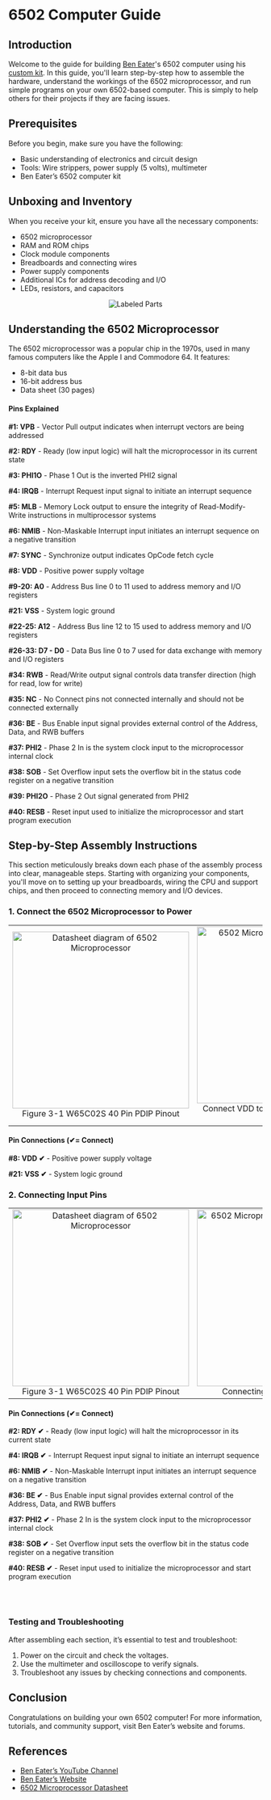 # 6502 Computer Guide

## Introduction
Welcome to the guide for building [Ben Eater](https://eater.net/)'s 6502 computer using his [custom kit](https://eater.net/6502). In this guide, you'll learn step-by-step how to assemble the hardware, understand the workings of the 6502 microprocessor, and run simple programs on your own 6502-based computer. 
This is simply to help others for their projects if they are facing issues.

## Prerequisites
Before you begin, make sure you have the following:
- Basic understanding of electronics and circuit design
- Tools: Wire strippers, power supply (5 volts), multimeter
- Ben Eater’s 6502 computer kit

## Unboxing and Inventory
When you receive your kit, ensure you have all the necessary components:
- 6502 microprocessor
- RAM and ROM chips
- Clock module components
- Breadboards and connecting wires
- Power supply components
- Additional ICs for address decoding and I/O
- LEDs, resistors, and capacitors

<div align="center">
 
  <img src="https://github.com/redayzarra/6502-Computer-Guide/assets/113388793/82bf0d62-8094-46b3-9c5d-a1ea7e716009" alt="Labeled Parts">

</div>

## Understanding the 6502 Microprocessor
The 6502 microprocessor was a popular chip in the 1970s, used in many famous computers like the Apple I and Commodore 64. It features:
- 8-bit data bus
- 16-bit address bus
- Data sheet (30 pages)

#### Pins Explained

**#1: VPB** - Vector Pull output indicates when interrupt vectors are being addressed

**#2: RDY** - Ready (low input logic) will halt the microprocessor in its current state

**#3: PHI1O** - Phase 1 Out is the inverted PHI2 signal

**#4: IRQB** - Interrupt Request input signal to initiate an interrupt sequence

**#5: MLB** - Memory Lock output to ensure the integrity of Read-Modify-Write instructions in multiprocessor systems

**#6: NMIB** - Non-Maskable Interrupt input initiates an interrupt sequence on a negative transition

**#7: SYNC** - Synchronize output indicates OpCode fetch cycle

**#8: VDD** - Positive power supply voltage

**#9-20: A0** - Address Bus line 0 to 11 used to address memory and I/O registers

**#21: VSS** - System logic ground

**#22-25: A12** - Address Bus line 12 to 15 used to address memory and I/O registers

**#26-33: D7 - D0** - Data Bus line 0 to 7 used for data exchange with memory and I/O registers

**#34: RWB** - Read/Write output signal controls data transfer direction (high for read, low for write)

**#35: NC** - No Connect pins not connected internally and should not be connected externally

**#36: BE** - Bus Enable input signal provides external control of the Address, Data, and RWB buffers

**#37: PHI2** - Phase 2 In is the system clock input to the microprocessor internal clock

**#38: SOB** - Set Overflow input sets the overflow bit in the status code register on a negative transition

**#39: PHI2O** - Phase 2 Out signal generated from PHI2

**#40: RESB** - Reset input used to initialize the microprocessor and start program execution

## Step-by-Step Assembly Instructions

This section meticulously breaks down each phase of the assembly process into clear, manageable steps. Starting with organizing your components, you'll move on to setting up your breadboards, wiring the CPU and support chips, and then proceed to connecting memory and I/O devices.

### 1. Connect the 6502 Microprocessor to Power

<div align="center">
  <table>
    <tr>
      <td align="center">
        <img src="https://github.com/redayzarra/6502-Computer-Guide/assets/113388793/7a01b0e3-954c-416e-8790-4596a82aa116" alt="Datasheet diagram of 6502 Microprocessor" height="350"><br>
        <figcaption>Figure 3-1 W65C02S 40 Pin PDIP Pinout</figcaption>
      </td>
      <td align="center" >
        <img src="https://github.com/redayzarra/6502-Computer-Guide/assets/113388793/614dc660-b828-47a7-9604-6b40eb56a532" alt="6502 Microprocessor on breadboard" height="350"><br>
        <figcaption>Connect VDD to positive power, and VSS to ground</figcaption>
      </td>
    </tr>
  </table>
</div>

#### Pin Connections (✔= Connect)

**#8: VDD ✔** - Positive power supply voltage

**#21: VSS ✔** - System logic ground


### 2. Connecting Input Pins

<div align="center">
  <table>
    <tr>
      <td align="center">
        <img src="https://github.com/redayzarra/6502-Computer-Guide/assets/113388793/7a01b0e3-954c-416e-8790-4596a82aa116" alt="Datasheet diagram of 6502 Microprocessor" height="350"><br>
        <figcaption>Figure 3-1 W65C02S 40 Pin PDIP Pinout</figcaption>
      </td>
      <td align="center" >
        <img src="https://github.com/redayzarra/6502-Computer-Guide/assets/113388793/e5007ef8-211d-4549-bb34-91eba05b8ea5" alt="6502 Microprocessor connected to input pins" height="350"><br>
        <figcaption>Connecting input pins, see below</figcaption>
      </td>
    </tr>
  </table>
</div>

#### Pin Connections (✔= Connect)

**#2: RDY ✔** - Ready (low input logic) will halt the microprocessor in its current state

**#4: IRQB ✔** - Interrupt Request input signal to initiate an interrupt sequence

**#6: NMIB ✔** - Non-Maskable Interrupt input initiates an interrupt sequence on a negative transition

**#36: BE ✔** - Bus Enable input signal provides external control of the Address, Data, and RWB buffers

**#37: PHI2 ✔** - Phase 2 In is the system clock input to the microprocessor internal clock

**#38: SOB ✔** - Set Overflow input sets the overflow bit in the status code register on a negative transition

**#40: RESB ✔** - Reset input used to initialize the microprocessor and start program execution


<div><br></br></div>
  

### Testing and Troubleshooting
After assembling each section, it’s essential to test and troubleshoot:
1. Power on the circuit and check the voltages.
2. Use the multimeter and oscilloscope to verify signals.
3. Troubleshoot any issues by checking connections and components.

## Conclusion
Congratulations on building your own 6502 computer! For more information, tutorials, and community support, visit Ben Eater’s website and forums.

## References
- [Ben Eater’s YouTube Channel](https://www.youtube.com/BenEater)
- [Ben Eater’s Website](https://eater.net)
- [6502 Microprocessor Datasheet](https://eater.net/datasheets/w65c02s.pdf)

